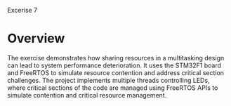 Excerise 7

# Overview
The exercise demonstrates how sharing resources in a multitasking design can lead to system performance deterioration. It uses the STM32F1 board and FreeRTOS to simulate resource contention and address critical section challenges. The project implements multiple threads controlling LEDs, where critical sections of the code are managed using FreeRTOS APIs to simulate contention and critical resource management.
